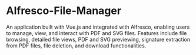 # Alfresco-File-Manager
An application built with Vue.js and integrated with Alfresco, enabling users to manage, view, and interact with PDF and SVG files. Features include file browsing, detailed file views, PDF and SVG previewing, signature extraction from PDF files, file deletion, and download functionalities.
